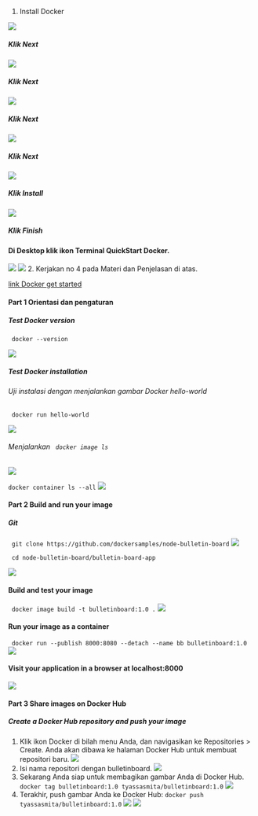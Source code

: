 1. Install Docker

![](https://github.com/Tyassasmita/tekn-cloud-computing/blob/master/minggu-07/L1.jpg)
##### Klik Next
![](https://github.com/Tyassasmita/tekn-cloud-computing/blob/master/minggu-07/L2.jpg)
##### Klik Next
![](https://github.com/Tyassasmita/tekn-cloud-computing/blob/master/minggu-07/L3.jpg)
##### Klik Next
![](https://github.com/Tyassasmita/tekn-cloud-computing/blob/master/minggu-07/L4.jpg)
##### Klik Next
![](https://github.com/Tyassasmita/tekn-cloud-computing/blob/master/minggu-07/L5.jpg)
##### Klik Install
![](https://github.com/Tyassasmita/tekn-cloud-computing/blob/master/minggu-07/L6.jpg)
##### Klik Finish
#### Di Desktop klik ikon Terminal QuickStart Docker.
![](https://github.com/Tyassasmita/tekn-cloud-computing/blob/master/minggu-07/L8.jpg)
![](https://github.com/Tyassasmita/tekn-cloud-computing/blob/master/minggu-07/L7.jpg)
2. Kerjakan no 4 pada Materi dan Penjelasan di atas.

[link Docker get started](https://docs.docker.com/get-started/)
#### Part 1 Orientasi dan pengaturan
##### Test Docker version
``` docker --version```

![](https://github.com/Tyassasmita/tekn-cloud-computing/blob/master/minggu-07/G1.jpg)
##### Test Docker installation
###### Uji instalasi dengan menjalankan gambar Docker hello-world
``` docker run hello-world```

![](https://github.com/Tyassasmita/tekn-cloud-computing/blob/master/minggu-07/G2.jpg)
###### Menjalankan ``` docker image ls```
![](https://github.com/Tyassasmita/tekn-cloud-computing/blob/master/minggu-07/G3.jpg)

``` docker container ls --all ```
![](https://github.com/Tyassasmita/tekn-cloud-computing/blob/master/minggu-07/G4.jpg)
#### Part 2 Build and run your image
##### Git
``` git clone https://github.com/dockersamples/node-bulletin-board```
![](https://github.com/Tyassasmita/tekn-cloud-computing/blob/master/minggu-07/P21.jpg)

``` cd node-bulletin-board/bulletin-board-app``` 

![](https://github.com/Tyassasmita/tekn-cloud-computing/blob/master/minggu-07/P22.jpg)
#### Build and test your image
``` docker image build -t bulletinboard:1.0 .```
![](https://github.com/Tyassasmita/tekn-cloud-computing/blob/master/minggu-07/P23.jpg)
#### Run your image as a container
``` docker run --publish 8000:8080 --detach --name bb bulletinboard:1.0```
![](https://github.com/Tyassasmita/tekn-cloud-computing/blob/master/minggu-07/P24.jpg)
#### Visit your application in a browser at localhost:8000
![](https://github.com/Tyassasmita/tekn-cloud-computing/blob/master/minggu-07/P26.jpg)
#### Part 3 Share images on Docker Hub
##### Create a Docker Hub repository and push your image
1. Klik ikon Docker di bilah menu Anda, dan navigasikan ke Repositories > Create. Anda akan dibawa ke halaman Docker Hub untuk membuat repositori baru.
![](https://github.com/Tyassasmita/tekn-cloud-computing/blob/master/minggu-07/P31.jpg)
2. Isi nama repositori dengan bulletinboard. 
![](https://github.com/Tyassasmita/tekn-cloud-computing/blob/master/minggu-07/P32.jpg)
3. Sekarang Anda siap untuk membagikan gambar Anda di Docker Hub.
``` docker tag bulletinboard:1.0 tyassasmita/bulletinboard:1.0```
![](https://github.com/Tyassasmita/tekn-cloud-computing/blob/master/minggu-07/P33.jpg)
4. Terakhir, push gambar Anda ke Docker Hub:
``` docker push tyassasmita/bulletinboard:1.0 ```
![](https://github.com/Tyassasmita/tekn-cloud-computing/blob/master/minggu-07/P34.jpg)
![](https://github.com/Tyassasmita/tekn-cloud-computing/blob/master/minggu-07/P35.jpg)